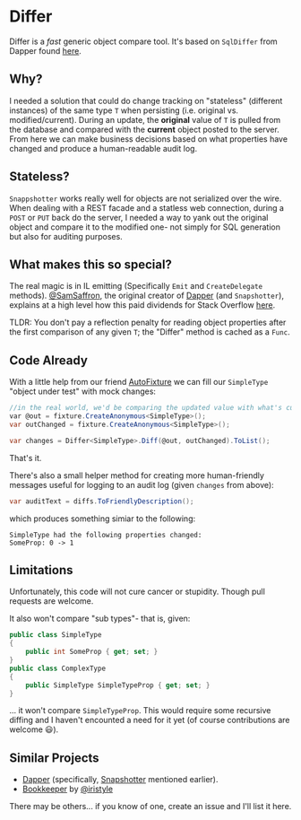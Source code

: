 Differ
=====================

Differ is a _fast_ generic object compare tool.  It's based on `SqlDiffer` from Dapper found [here](http://code.google.com/p/dapper-dot-net/source/browse/Dapper.Rainbow/Snapshotter.cs).

Why?
---------------------
I needed a solution that could do change tracking on "stateless" (different instances) of the same type `T` when persisting (i.e. original vs. modified/current).  During an update, the __original__ value of `T` is pulled from the database and compared with the __current__ object posted to the server.  From here we can make business decisions based on what properties have changed and produce a human-readable audit log.

Stateless?
---------------------
`Snappshotter` works really well for objects are not serialized over the wire.  When dealing with a REST facade and a statless web connection, during a `POST` or `PUT` back do the server, I needed a way to yank out the original object and compare it to the modified one- not simply for SQL generation but also for auditing purposes.

What makes this so special?
---------------------
The real magic is in IL emitting (Specifically `Emit` and `CreateDelegate` methods). [@SamSaffron](https://github.com/SamSaffron), the original creator of [Dapper](http://code.google.com/p/dapper-dot-net/) (and `Snapshotter`), explains at a high level how this paid dividends for Stack Overflow [here](http://samsaffron.com/archive/2011/03/30/How+I+learned+to+stop+worrying+and+write+my+own+ORM).  

TLDR: You don't pay a reflection penalty for reading object properties after the first comparison of any given `T`; the "Differ" method is cached as a `Func`.

Code Already
---------------------
With a little help from our friend [AutoFixture](https://github.com/AutoFixture/AutoFixture) we can fill our `SimpleType` "object under test" with mock changes:
```csharp
//in the real world, we'd be comparing the updated value with what's currently in the repository
var @out = fixture.CreateAnonymous<SimpleType>();
var outChanged = fixture.CreateAnonymous<SimpleType>();

var changes = Differ<SimpleType>.Diff(@out, outChanged).ToList();
```
That's it.

There's also a small helper method for creating more human-friendly messages useful for logging to an audit log (given `changes` from above):  
```csharp
var auditText = diffs.ToFriendlyDescription();
```
which produces something simiar to the following:
```
SimpleType had the following properties changed:
SomeProp: 0 -> 1
```

Limitations
---------------------
Unfortunately, this code will not cure cancer or stupidity.  Though pull requests are welcome.

It also won't compare "sub types"- that is, given:
```csharp
public class SimpleType
{
	public int SomeProp { get; set; }
}
public class ComplexType
{
	public SimpleType SimpleTypeProp { get; set; }
}
```
... it won't compare `SimpleTypeProp`.  This would require some recursive diffing and I haven't encounted a need for it yet (of course contributions are welcome :smiley:).

Similar Projects
---------------------
- [Dapper](http://code.google.com/p/dapper-dot-net/) (specifically, [Snapshotter](http://code.google.com/p/dapper-dot-net/source/browse/Dapper.Rainbow/Snapshotter.cs) mentioned earlier).
- [Bookkeeper](https://github.com/Iristyle/BookKeeper) by [@iristyle](https://github.com/iristyle)  

There may be others... if you know of one, create an issue and I'll list it here.
